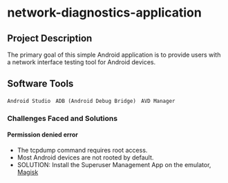 # network-diagnostics-application

## Project Description
The primary goal of this simple Android application is to provide users with a network interface testing tool for Android devices.

## Software Tools 
```Android Studio```
&nbsp;
```ADB (Android Debug Bridge)```
&nbsp;
```AVD Manager```
&nbsp;

### Challenges Faced and Solutions
#### Permission denied error
- The tcpdump command requires root access.
- Most Android devices are not rooted by default.
- SOLUTION: Install the Superuser Management App on the emulator, <a href="https://www.youtube.com/watch?v=JR4gDRYzY2c">Magisk</a>
